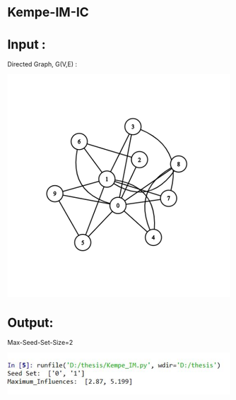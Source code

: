 # Kempe-IM-IC

# Input : 

Directed Graph, G(V,E) :

![Image description](Simplegraph.png)




# Output:

Max-Seed-Set-Size=2

![Image description](Capture.JPG)
